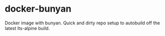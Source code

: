 # docker-bunyan

Docker image with bunyan. Quick and dirty repo setup to autobuild off the latest
lts-alpine build.
